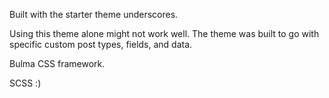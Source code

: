 Built with the starter theme underscores. 

Using this theme alone might not work well. The theme was built to go with specific custom post types, fields, and data.

Bulma CSS framework.

SCSS :)
